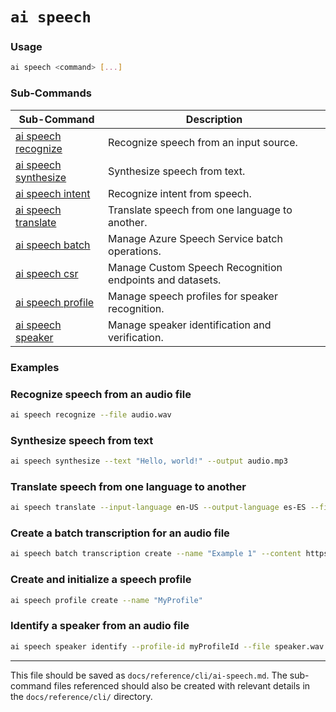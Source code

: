 # `ai speech`

### Usage
``` bash
ai speech <command> [...]
```

### Sub-Commands

| Sub-Command                             | Description                                                      |
| --------------------------------------- | ---------------------------------------------------------------- |
| [ai speech recognize](ai-speech-recognize.md)       | Recognize speech from an input source.                             |
| [ai speech synthesize](ai-speech-synthesize.md)     | Synthesize speech from text.                                      |
| [ai speech intent](ai-speech-intent.md)             | Recognize intent from speech.                                     |
| [ai speech translate](ai-speech-translate.md)       | Translate speech from one language to another.                    |
| [ai speech batch](ai-speech-batch.md)               | Manage Azure Speech Service batch operations.                     |
| [ai speech csr](ai-speech-csr.md)                   | Manage Custom Speech Recognition endpoints and datasets.          |
| [ai speech profile](ai-speech-profile.md)           | Manage speech profiles for speaker recognition.                   |
| [ai speech speaker](ai-speech-speaker.md)           | Manage speaker identification and verification.                   |

### Examples

### Recognize speech from an audio file
``` bash title="Recognize speech from an audio file"
ai speech recognize --file audio.wav
```

### Synthesize speech from text
``` bash title="Synthesize speech from text"
ai speech synthesize --text "Hello, world!" --output audio.mp3
```

### Translate speech from one language to another
``` bash title="Translate speech from one language to another"
ai speech translate --input-language en-US --output-language es-ES --file input.wav
```

### Create a batch transcription for an audio file
``` bash title="Create a batch transcription for an audio file"
ai speech batch transcription create --name "Example 1" --content https://crbn.us/hello.wav
```

### Create and initialize a speech profile
``` bash title="Create and initialize a speech profile"
ai speech profile create --name "MyProfile"
```

### Identify a speaker from an audio file
``` bash title="Identify a speaker from an audio file"
ai speech speaker identify --profile-id myProfileId --file speaker.wav
```

---

This file should be saved as `docs/reference/cli/ai-speech.md`. The sub-command files referenced should also be created with relevant details in the `docs/reference/cli/` directory.